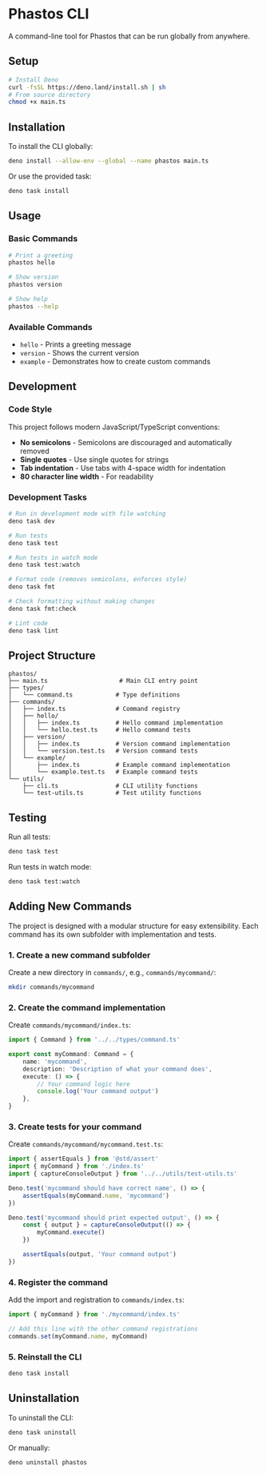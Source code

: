 # Phastos CLI

A command-line tool for Phastos that can be run globally from anywhere.

## Setup

```bash
# Install Deno
curl -fsSL https://deno.land/install.sh | sh
# From source directory
chmod +x main.ts
```

## Installation

To install the CLI globally:

```bash
deno install --allow-env --global --name phastos main.ts
```

Or use the provided task:

```bash
deno task install
```

## Usage

### Basic Commands

```bash
# Print a greeting
phastos hello

# Show version
phastos version

# Show help
phastos --help
```

### Available Commands

- `hello` - Prints a greeting message
- `version` - Shows the current version
- `example` - Demonstrates how to create custom commands

## Development

### Code Style

This project follows modern JavaScript/TypeScript conventions:

- **No semicolons** - Semicolons are discouraged and automatically removed
- **Single quotes** - Use single quotes for strings
- **Tab indentation** - Use tabs with 4-space width for indentation
- **80 character line width** - For readability

### Development Tasks

```bash
# Run in development mode with file watching
deno task dev

# Run tests
deno task test

# Run tests in watch mode
deno task test:watch

# Format code (removes semicolons, enforces style)
deno task fmt

# Check formatting without making changes
deno task fmt:check

# Lint code
deno task lint
```

## Project Structure

```
phastos/
├── main.ts                    # Main CLI entry point
├── types/
│   └── command.ts            # Type definitions
├── commands/
│   ├── index.ts              # Command registry
│   ├── hello/
│   │   ├── index.ts          # Hello command implementation
│   │   └── hello.test.ts     # Hello command tests
│   ├── version/
│   │   ├── index.ts          # Version command implementation
│   │   └── version.test.ts   # Version command tests
│   └── example/
│       ├── index.ts          # Example command implementation
│       └── example.test.ts   # Example command tests
└── utils/
    ├── cli.ts                # CLI utility functions
    └── test-utils.ts         # Test utility functions
```

## Testing

Run all tests:

```bash
deno task test
```

Run tests in watch mode:

```bash
deno task test:watch
```

## Adding New Commands

The project is designed with a modular structure for easy extensibility. Each command has its own subfolder with implementation and tests.

### 1. Create a new command subfolder

Create a new directory in `commands/`, e.g., `commands/mycommand/`:

```bash
mkdir commands/mycommand
```

### 2. Create the command implementation

Create `commands/mycommand/index.ts`:

```typescript
import { Command } from '../../types/command.ts'

export const myCommand: Command = {
	name: 'mycommand',
	description: 'Description of what your command does',
	execute: () => {
		// Your command logic here
		console.log('Your command output')
	},
}
```

### 3. Create tests for your command

Create `commands/mycommand/mycommand.test.ts`:

```typescript
import { assertEquals } from '@std/assert'
import { myCommand } from './index.ts'
import { captureConsoleOutput } from '../../utils/test-utils.ts'

Deno.test('mycommand should have correct name', () => {
	assertEquals(myCommand.name, 'mycommand')
})

Deno.test('mycommand should print expected output', () => {
	const { output } = captureConsoleOutput(() => {
		myCommand.execute()
	})

	assertEquals(output, 'Your command output')
})
```

### 4. Register the command

Add the import and registration to `commands/index.ts`:

```typescript
import { myCommand } from './mycommand/index.ts'

// Add this line with the other command registrations
commands.set(myCommand.name, myCommand)
```

### 5. Reinstall the CLI

```bash
deno task install
```

## Uninstallation

To uninstall the CLI:

```bash
deno task uninstall
```

Or manually:

```bash
deno uninstall phastos
```
